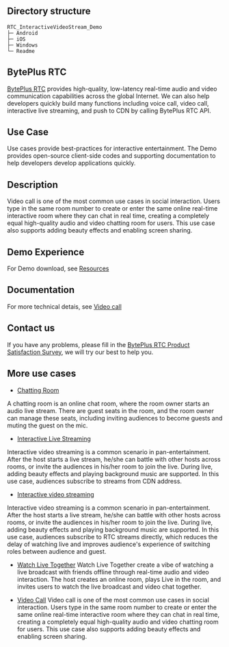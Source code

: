 ## Directory structure

```
RTC_InteractiveVideoStream_Demo
├─ Android       
├─ iOS   
├─ Windows   
└─ Readme 
```

## BytePlus RTC

[BytePlus RTC](https://www.byteplus.com/en/product/rtc) provides high-quality, low-latency real-time audio and video communication capabilities across the global Internet. We can also help developers quickly build many functions including voice call, video call, interactive live streaming, and push to CDN by calling BytePlus RTC API.

## **Use Case**

Use cases provide best-practices for interactive entertainment. The Demo provides open-source client-side codes and supporting documentation to help developers develop applications quickly.

## **Description**

Video call is one of the most common use cases in social interaction. Users type in the same room number to create or enter the same online real-time interactive room where they can chat in real time, creating a completely equal high-quality audio and video chatting room for users. This use case also supports adding beauty effects and enabling screen sharing. 

## Demo Experience

For Demo download, see [Resources](https://docs.byteplus.com/byteplus-rtc/docs/75707#download-solution-demo)

## Documentation

For more technical detais, see [Video call](https://docs.byteplus.com/byteplus-rtc/docs/154376)
## **Contact us**

If you have any problems, please fill in the [BytePlus RTC Product Satisfaction Survey](https://wenjuan.feishu.cn/m/cfm?t=svkBlLoM7fFi-2ta9), we will try our best to help you.

## **More use cases**

- [Chatting Room](https://github.com/byteplus-sdk/RTC_ChattingRoom_Demo)

A chatting room is an online chat room, where the room owner starts an audio live stream. There are guest seats in the room, and the room owner can manage these seats, including inviting audiences to become guests and muting the guest on the mic.

- [Interactive Live Streaming](https://github.com/byteplus-sdk/RTC_CDNLive_Demo)

Interactive video streaming is a common scenario in pan-entertainment. After the host starts a live stream, he/she can battle with other hosts across rooms, or invite the audiences in his/her room to join the live. During live, adding beauty effects and playing background music are supported. In this use case, audiences subscribe to streams from CDN address.

- [Interactive video streaming](https://github.com/byteplus-sdk/RTC_InteractiveVideoStream_Demo)

Interactive video streaming is a common scenario in pan-entertainment. After the host starts a live stream, he/she can battle with other hosts across rooms, or invite the audiences in his/her room to join the live. During live, adding beauty effects and playing background music are supported. In this use case, audiences subscribe to RTC streams directly, which reduces the delay of watching live and improves audience's experience of switching roles between audience and guest.

- [Watch Live Together](https://github.com/byteplus-sdk/RTC_WatchLiveTogether_Demo)
Watch Live Together create a vibe of watching a live broadcast with friends offline through real-time audio and video interaction. The host creates an online room, plays Live in the room, and invites users to watch the live broadcast and video chat together.

- [Video Call](https://github.com/byteplus-sdk/RTC_VideoCall_Demo)
Video call is one of the most common use cases in social interaction. Users type in the same room number to create or enter the same online real-time interactive room where they can chat in real time, creating a completely equal high-quality audio and video chatting room for users. This use case also supports adding beauty effects and enabling screen sharing. 


    
